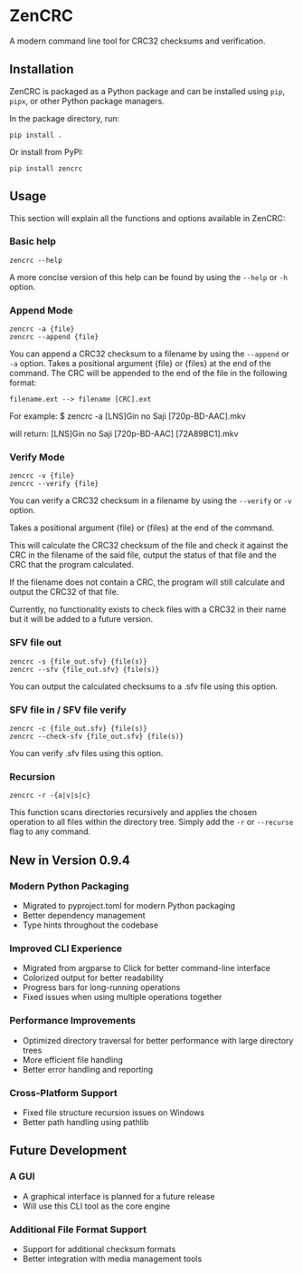# ZenCRC

A modern command line tool for CRC32 checksums and verification.

## Installation

ZenCRC is packaged as a Python package and can be installed using `pip`, `pipx`, or other Python package managers.

In the package directory, run:

    pip install .

Or install from PyPI:

    pip install zencrc

## Usage

This section will explain all the functions and options available in ZenCRC:

### Basic help

    zencrc --help

A more concise version of this help can be found by using the `--help` or `-h`
option.

### Append Mode

    zencrc -a {file}
    zencrc --append {file}

You can append a CRC32 checksum to a filename by using the `--append` or `-a`
option.
Takes a positional argument {file} or {files} at the end of the command.
The CRC will be appended to the end of the file in the following format:

    filename.ext --> filename [CRC].ext

For example:
    $ zencrc -a [LNS]Gin no Saji [720p-BD-AAC].mkv

will return:
    [LNS]Gin no Saji [720p-BD-AAC] [72A89BC1].mkv

### Verify Mode

    zencrc -v {file}
    zencrc --verify {file}

You can verify a CRC32 checksum in a filename by using the `--verify` or `-v`
option.

Takes a positional argument {file} or {files} at the end of the command.

This will calculate the CRC32 checksum of the file and check it against the CRC in the filename of the said file, output the status of that file and the CRC that the program calculated.

If the filename does not contain a CRC, the program will still calculate
and output the CRC32 of that file.

Currently, no functionality exists to check files with a CRC32 in their name but it will be added to a future version.

### SFV file out

    zencrc -s {file_out.sfv} {file(s)}
    zencrc --sfv {file_out.sfv} {file(s)}

You can output the calculated checksums to a .sfv file using this option.

### SFV file in / SFV file verify

    zencrc -c {file_out.sfv} {file(s)}
    zencrc --check-sfv {file_out.sfv} {file(s)}

You can verify .sfv files using this option.

### Recursion

    zencrc -r -{a|v|s|c}

This function scans directories recursively and applies the chosen operation to all files within the directory tree. Simply add the `-r` or `--recurse` flag to any command.

## New in Version 0.9.4

### Modern Python Packaging

- Migrated to pyproject.toml for modern Python packaging
- Better dependency management
- Type hints throughout the codebase

### Improved CLI Experience

- Migrated from argparse to Click for better command-line interface
- Colorized output for better readability
- Progress bars for long-running operations
- Fixed issues when using multiple operations together

### Performance Improvements

- Optimized directory traversal for better performance with large directory trees
- More efficient file handling
- Better error handling and reporting

### Cross-Platform Support

- Fixed file structure recursion issues on Windows
- Better path handling using pathlib

## Future Development

### A GUI

- A graphical interface is planned for a future release
- Will use this CLI tool as the core engine

### Additional File Format Support

- Support for additional checksum formats
- Better integration with media management tools
